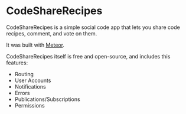 # CodeShareRecipes

CodeShareRecipes is a simple social code app that lets you share code recipes, comment, and vote on them.

It was built with [Meteor](http://meteor.com).

CodeShareRecipes itself is free and open-source, and includes this features:

- Routing
- User Accounts
- Notifications
- Errors
- Publications/Subscriptions
- Permissions